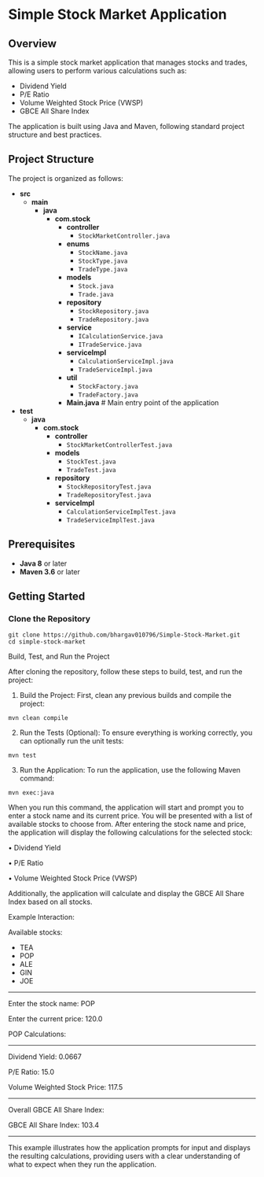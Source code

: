 # Simple Stock Market Application

## Overview

This is a simple stock market application that manages stocks and trades, allowing users to perform various calculations such as:
- Dividend Yield
- P/E Ratio
- Volume Weighted Stock Price (VWSP)
- GBCE All Share Index

The application is built using Java and Maven, following standard project structure and best practices.

## Project Structure

The project is organized as follows:

- **src**
  - **main**
    - **java**
      - **com.stock**
        - **controller**
          - `StockMarketController.java`
        - **enums**
          - `StockName.java`
          - `StockType.java`
          - `TradeType.java`
        - **models**
          - `Stock.java`
          - `Trade.java`
        - **repository**
          - `StockRepository.java`
          - `TradeRepository.java`
        - **service**
          - `ICalculationService.java`
          - `ITradeService.java`
        - **serviceImpl**
          - `CalculationServiceImpl.java`
          - `TradeServiceImpl.java`
        - **util**
          - `StockFactory.java`
          - `TradeFactory.java`
        - **Main.java**    # Main entry point of the application
- **test**
  - **java**
    - **com.stock**
      - **controller**
        - `StockMarketControllerTest.java`
      - **models**
        - `StockTest.java`
        - `TradeTest.java`
      - **repository**
        - `StockRepositoryTest.java`
        - `TradeRepositoryTest.java`
      - **serviceImpl**
        - `CalculationServiceImplTest.java`
        - `TradeServiceImplTest.java`

## Prerequisites

- **Java 8** or later
- **Maven 3.6** or later

## Getting Started

### Clone the Repository

```shell
git clone https://github.com/bhargav010796/Simple-Stock-Market.git
cd simple-stock-market
```

Build, Test, and Run the Project

After cloning the repository, follow these steps to build, test, and run the project:

1.	Build the Project:
First, clean any previous builds and compile the project:

```shell
mvn clean compile
```

2.	Run the Tests (Optional):
To ensure everything is working correctly, you can optionally run the unit tests:

```shell
mvn test
```

3.	Run the Application:
To run the application, use the following Maven command:

```shell
mvn exec:java
```

When you run this command, the application will start and prompt you to enter a stock name and its current price. You will be presented with a list of available stocks to choose from.
After entering the stock name and price, the application will display the following calculations for the selected stock:
	
•	Dividend Yield
	
•	P/E Ratio
	
•	Volume Weighted Stock Price (VWSP)

Additionally, the application will calculate and display the GBCE All Share Index based on all stocks.

Example Interaction:

Available stocks:
- TEA
- POP
- ALE
- GIN
- JOE

___

Enter the stock name: POP

Enter the current price: 120.0

POP Calculations:
___

Dividend Yield:                 0.0667

P/E Ratio:                      15.0

Volume Weighted Stock Price:    117.5
___

Overall GBCE All Share Index:

GBCE All Share Index:           103.4
___

This example illustrates how the application prompts for input and displays the resulting calculations, providing users with a clear understanding of what to expect when they run the application.